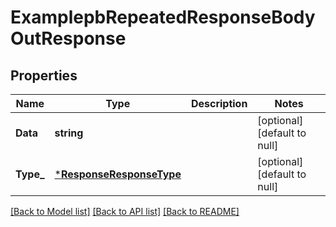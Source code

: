 # ExamplepbRepeatedResponseBodyOutResponse

## Properties
Name | Type | Description | Notes
------------ | ------------- | ------------- | -------------
**Data** | **string** |  | [optional] [default to null]
**Type_** | [***ResponseResponseType**](ResponseResponseType.md) |  | [optional] [default to null]

[[Back to Model list]](../README.md#documentation-for-models) [[Back to API list]](../README.md#documentation-for-api-endpoints) [[Back to README]](../README.md)


